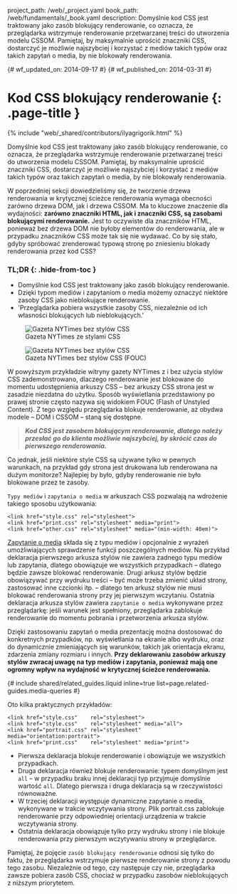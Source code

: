 project_path: /web/_project.yaml
book_path: /web/fundamentals/_book.yaml
description: Domyślnie kod CSS jest traktowany jako zasób blokujący renderowanie, co oznacza, że przeglądarka wstrzymuje renderowanie przetwarzanej treści do utworzenia modelu CSSOM. Pamiętaj, by maksymalnie uprościć znaczniki CSS, dostarczyć je możliwie najszybciej i korzystać z mediów takich typów oraz takich zapytań o media, by nie blokowały renderowania.


{# wf_updated_on: 2014-09-17 #}
{# wf_published_on: 2014-03-31 #}

# Kod CSS blokujący renderowanie {: .page-title }

{% include "web/_shared/contributors/ilyagrigorik.html" %}


Domyślnie kod CSS jest traktowany jako zasób blokujący renderowanie, co oznacza, że przeglądarka wstrzymuje renderowanie przetwarzanej treści do utworzenia modelu CSSOM. Pamiętaj, by maksymalnie uprościć znaczniki CSS, dostarczyć je możliwie najszybciej i korzystać z mediów takich typów oraz takich zapytań o media, by nie blokowały renderowania.



W poprzedniej sekcji dowiedzieliśmy się, że tworzenie drzewa renderowania w krytycznej ścieżce renderowania wymaga obecności zarówno drzewa DOM, jak i drzewa CSSOM. Ma to kluczowe znaczenie dla wydajności: **zarówno znaczniki HTML, jak i znaczniki CSS, są zasobami blokującymi renderowanie.** Jest to oczywiste dla znaczników HTML, ponieważ bez drzewa DOM nie byłoby elementów do renderowania, ale w przypadku znaczników CSS może tak się nie wydawać. Co by się stało, gdyby spróbować zrenderować typową stronę po zniesieniu blokady renderowania przez kod CSS?

### TL;DR {: .hide-from-toc }
- Domyślnie kod CSS jest traktowany jako zasób blokujący renderowanie.
- Dzięki typom mediów i zapytaniom o media możemy oznaczyć niektóre zasoby CSS jako nieblokujące renderowanie.
- 'Przeglądarka pobiera wszystkie zasoby CSS, niezależnie od ich własności blokujących lub nieblokujących.'


<figure class="attempt-left">
  <img class="center" src="images/nytimes-css-device.png" alt="Gazeta NYTimes bez stylów CSS">
  <figcaption>Gazeta NYTimes ze stylami CSS</figcaption>
</figure>
<figure class="attempt-right">
  <img src="images/nytimes-nocss-device.png" alt="Gazeta NYTimes bez stylów CSS">
  <figcaption>Gazeta NYTimes bez stylów CSS (FOUC)</figcaption>
</figure>
<div class="clearfix"></div>

W powyższym przykładzie witryny gazety NYTimes z i bez użycia stylów CSS zademonstrowano, dlaczego renderowanie jest blokowane do momentu udostępnienia arkuszy CSS &ndash; bez arkuszy CSS strona jest w zasadzie niezdatna do użytku. Sposób wyświetlania przedstawiony po prawej stronie często nazywa się widokiem FOUC (Flash of Unstyled Content). Z tego względu przeglądarka blokuje renderowanie, aż obydwa modele &ndash; DOM i CSSOM &ndash; staną się dostępne.

> **_Kod CSS jest zasobem blokującym renderowanie, dlatego należy przesłać go do klienta możliwie najszybciej, by skrócić czas do pierwszego renderowania._**

Co jednak, jeśli niektóre style CSS są używane tylko w pewnych warunkach, na przykład gdy strona jest drukowana lub renderowana na dużym monitorze? Najlepiej by było, gdyby renderowanie nie było blokowane przez te zasoby.

`Typy mediów` i `zapytania o media` w arkuszach CSS pozwalają na wdrożenie takiego sposobu użytkowania:


    <link href="style.css" rel="stylesheet">
    <link href="print.css" rel="stylesheet" media="print">
    <link href="other.css" rel="stylesheet" media="(min-width: 40em)">
    

[Zapytanie o media](/web/fundamentals/design-and-ui/responsive/#use-media-queries) składa się z typu mediów i opcjonalnie z wyrażeń umożliwiających sprawdzenie funkcji poszczególnych mediów. Na przykład deklaracja pierwszego arkusza stylów nie zawiera żadnego typu mediów lub zapytania, dlatego obowiązuje we wszystkich przypadkach &ndash; dlatego będzie zawsze blokować renderowanie. Drugi arkusz stylów będzie obowiązywać przy wydruku treści &ndash; być może trzeba zmienić układ strony, zastosować inne czcionki itp. &ndash; dlatego ten arkusz stylów nie musi blokować renderowania strony przy jej pierwszym wczytaniu. Ostatnia deklaracja arkusza stylów zawiera `zapytanie o media` wykonywane przez przeglądarkę: jeśli warunek jest spełniony, przeglądarka zablokuje renderowanie do momentu pobrania i przetworzenia arkusza stylów.

Dzięki zastosowaniu zapytań o media prezentację można dostosować do konkretnych przypadków, np. wyświetlania na ekranie albo wydruku, oraz do dynamicznie zmieniających się warunków, takich jak orientacja ekranu, zdarzenia zmiany rozmiaru i innych. **Przy deklarowaniu zasobów arkuszy stylów zwracaj uwagę na typ mediów i zapytania, ponieważ mają one ogromny wpływ na wydajność w krytycznej ścieżce renderowania.**

{# include shared/related_guides.liquid inline=true list=page.related-guides.media-queries #}

Oto kilka praktycznych przykładów:


    <link href="style.css"    rel="stylesheet">
    <link href="style.css"    rel="stylesheet" media="all">
    <link href="portrait.css" rel="stylesheet" media="orientation:portrait">
    <link href="print.css"    rel="stylesheet" media="print">
    

* Pierwsza deklaracja blokuje renderowanie i obowiązuje we wszystkich przypadkach.
* Druga deklaracja również blokuje renderowanie: typem domyślnym jest `all` &ndash; w przypadku braku innej deklaracji typ przyjmuje domyślnie wartość `all`. Dlatego pierwsza i druga deklaracja są w rzeczywistości równoważne.
* W trzeciej deklaracji występuje dynamiczne zapytanie o media, wykonywane w trakcie wczytywania strony. Plik portrait.css zablokuje renderowanie przy odpowiedniej orientacji urządzenia w trakcie wczytywania strony.
* Ostatnia deklaracja obowiązuje tylko przy wydruku strony i nie blokuje renderowania przy pierwszym wczytywaniu strony w przeglądarce.

Pamiętaj, że pojęcie `zasób blokujący renderowanie` odnosi się tylko do faktu, że przeglądarka wstrzymuje pierwsze renderowanie strony z powodu tego zasobu. Niezależnie od tego, czy następuje czy nie, przeglądarka zawsze pobiera zasób CSS, chociaż w przypadku zasobów nieblokujących z niższym priorytetem.



